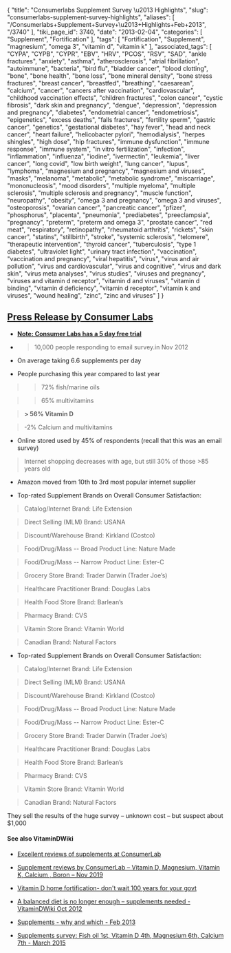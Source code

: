 {
    "title": "Consumerlabs Supplement Survey \u2013 Highlights",
    "slug": "consumerlabs-supplement-survey-highlights",
    "aliases": [
        "/Consumerlabs+Supplement+Survey+\u2013+Highlights+Feb+2013",
        "/3740"
    ],
    "tiki_page_id": 3740,
    "date": "2013-02-04",
    "categories": [
        "Supplement",
        "Fortification"
    ],
    "tags": [
        "Fortification",
        "Supplement",
        "magnesium",
        "omega 3",
        "vitamin d",
        "vitamin k"
    ],
    "associated_tags": [
        "CYPA",
        "CYPB",
        "CYPR",
        "EBV",
        "HRV",
        "PCOS",
        "RSV",
        "SAD",
        "ankle fractures",
        "anxiety",
        "asthma",
        "atherosclerosis",
        "atrial fibrillation",
        "autoimmune",
        "bacteria",
        "bird flu",
        "bladder cancer",
        "blood clotting",
        "bone",
        "bone health",
        "bone loss",
        "bone mineral density",
        "bone stress fractures",
        "breast cancer",
        "breastfed",
        "breathing",
        "caesarean",
        "calcium",
        "cancer",
        "cancers after vaccination",
        "cardiovascular",
        "childhood vaccination effects",
        "children fractures",
        "colon cancer",
        "cystic fibrosis",
        "dark skin and pregnancy",
        "dengue",
        "depression",
        "depression and pregnancy",
        "diabetes",
        "endometrial cancer",
        "endometriosis",
        "epigenetics",
        "excess deaths",
        "falls fractures",
        "fertility sperm",
        "gastric cancer",
        "genetics",
        "gestational diabetes",
        "hay fever",
        "head and neck cancer",
        "heart failure",
        "helicobacter pylori",
        "hemodialysis",
        "herpes shingles",
        "high dose",
        "hip fractures",
        "immune dysfunction",
        "immune response",
        "immune system",
        "in vitro fertilization",
        "infection",
        "inflammation",
        "influenza",
        "iodine",
        "ivermectin",
        "leukemia",
        "liver cancer",
        "long covid",
        "low birth weight",
        "lung cancer",
        "lupus",
        "lymphoma",
        "magnesium and pregnancy",
        "magnesium and viruses",
        "masks",
        "melanoma",
        "metabolic",
        "metabolic syndrome",
        "miscarriage",
        "mononucleosis",
        "mood disorders",
        "multiple myeloma",
        "multiple sclerosis",
        "multiple sclerosis and pregnancy",
        "muscle function",
        "neuropathy",
        "obesity",
        "omega 3 and pregnancy",
        "omega 3 and viruses",
        "osteoporosis",
        "ovarian cancer",
        "pancreatic cancer",
        "pfizer",
        "phosphorus",
        "placenta",
        "pneumonia",
        "prediabetes",
        "preeclampsia",
        "pregnancy",
        "preterm",
        "preterm and omega 3",
        "prostate cancer",
        "red meat",
        "respiratory",
        "retinopathy",
        "rheumatoid arthritis",
        "rickets",
        "skin cancer",
        "statins",
        "stillbirth",
        "stroke",
        "systemic sclerosis",
        "telomere",
        "therapeutic intervention",
        "thyroid cancer",
        "tuberculosis",
        "type 1 diabetes",
        "ultraviolet light",
        "urinary tract infection",
        "vaccination",
        "vaccination and pregnancy",
        "viral hepatitis",
        "virus",
        "virus and air pollution",
        "virus and cardiovascular",
        "virus and cognitive",
        "virus and dark skin",
        "virus meta analyses",
        "virus studies",
        "viruses and pregnancy",
        "viruses and vitamin d receptor",
        "vitamin d and viruses",
        "vitamin d binding",
        "vitamin d deficiency",
        "vitamin d receptor",
        "vitamin k and viruses",
        "wound healing",
        "zinc",
        "zinc and viruses"
    ]
}


## [Press Release by Consumer Labs](https://www.consumerlab.com/news/highlights_vitamin_supplements_survey/1_31_2013/?)

*  **[Note: Consumer Labs has a 5 day free trial](https://www.consumerlab.com/freetrialwcc-signup.asp?CLTRKID=NEWSLETTER)** 

* > 10,000 people responding to email survey.in Nov 2012

* On average taking 6.6 supplements per day

* People purchasing this year compared to last year 

> > 72% fish/marine oils

> > 65% multivitamins

>  **> 56% Vitamin D** 

> -2% Calcium and multivitamins

* Online stored used by 45% of respondents (recall that this was an email survey)

> Internet shopping decreases with age, but still 30% of those >85 years old

* Amazon moved from 10th to 3rd most popular internet supplier

* Top-rated Supplement Brands on Overall Consumer Satisfaction:

> Catalog/Internet Brand: Life Extension

> Direct Selling (MLM) Brand: USANA

> Discount/Warehouse Brand: Kirkland (Costco)

> Food/Drug/Mass -- Broad Product Line: Nature Made

> Food/Drug/Mass -- Narrow Product Line: Ester-C

> Grocery Store Brand: Trader Darwin (Trader Joe’s)

> Healthcare Practitioner Brand: Douglas Labs

> Health Food Store Brand: Barlean’s

> Pharmacy Brand: CVS

> Vitamin Store Brand: Vitamin World

> Canadian Brand: Natural Factors

* Top-rated Supplement Brands on Overall Consumer Satisfaction:

> Catalog/Internet Brand: Life Extension

> Direct Selling (MLM) Brand: USANA

> Discount/Warehouse Brand: Kirkland (Costco)

> Food/Drug/Mass -- Broad Product Line: Nature Made

> Food/Drug/Mass -- Narrow Product Line: Ester-C

> Grocery Store Brand: Trader Darwin (Trader Joe’s)

> Healthcare Practitioner Brand: Douglas Labs

> Health Food Store Brand: Barlean’s

> Pharmacy Brand: CVS

> Vitamin Store Brand: Vitamin World

> Canadian Brand: Natural Factors

They sell the results of the huge survey – unknown cost – but suspect about $1,000

#### See also VitaminDWiki

* [Excellent reviews of supplements at ConsumerLab](/tags/excellent-reviews-of-supplements-at-consumerlab.html)

* [Supplement reviews by ConsumerLab – Vitamin D, Magnesium, Vitamin K, Calcium , Boron – Nov 2019](/tags/supplement-reviews-by-consumerlab-vitamin-d-magnesium-vitamin-k-calcium-boron-nov-2019.html)

* [Vitamin D home fortification- don't wait 100 years for your govt](/posts/vitamin-d-home-fortification-dont-wait-100-years-for-your-govt)

* [A balanced diet is no longer enough – supplements needed - VitaminDWiki Oct 2012](/posts/a-balanced-diet-is-no-longer-enough-supplements-needed-vitamindwiki)

* [Supplements - why and which - Feb 2013](/posts/supplements-why-and-which)

* [Supplements survey: Fish oil 1st, Vitamin D 4th, Magnesium 6th, Calcium 7th - March 2015](/tags/supplements-survey-fish-oil-1st-vitamin-d-4th-magnesium-6th-calcium-7th-march-2015.html)